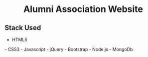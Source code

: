 <h1 align="center">
  Alumni Association Website
</h1>


<h2> Stack Used </h2>
<ul>
  <li>HTML5</li>  
  
</ul>
- CSS3
- Javascript
- jQuery
- Bootstrap
- Node.js
- MongoDb




